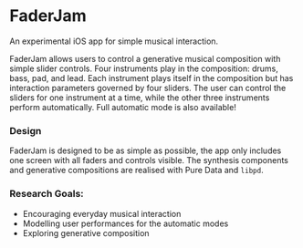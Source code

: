 # FaderJam

An experimental iOS app for simple musical interaction.

FaderJam allows users to control a generative musical composition with simple slider controls. Four instruments play in the composition: drums, bass, pad, and lead. Each instrument plays itself in the composition but has interaction parameters governed by four sliders. The user can control the sliders for one instrument at a time, while the other three instruments perform automatically. Full automatic mode is also available!

### Design

FaderJam is designed to be as simple as possible, the app only includes one screen with all faders and controls visible. The synthesis components and generative compositions are realised with Pure Data and `libpd`.

### Research Goals:

- Encouraging everyday musical interaction
- Modelling user performances for the automatic modes
- Exploring generative composition
